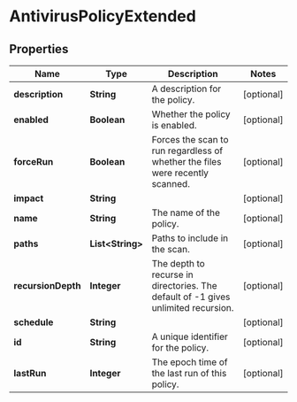 
# AntivirusPolicyExtended

## Properties
Name | Type | Description | Notes
------------ | ------------- | ------------- | -------------
**description** | **String** | A description for the policy. |  [optional]
**enabled** | **Boolean** | Whether the policy is enabled. |  [optional]
**forceRun** | **Boolean** | Forces the scan to run regardless of whether the files were recently scanned. |  [optional]
**impact** | **String** |  |  [optional]
**name** | **String** | The name of the policy. |  [optional]
**paths** | **List&lt;String&gt;** | Paths to include in the scan. |  [optional]
**recursionDepth** | **Integer** | The depth to recurse in directories.  The default of -1 gives unlimited recursion. |  [optional]
**schedule** | **String** |  |  [optional]
**id** | **String** | A unique identifier for the policy. |  [optional]
**lastRun** | **Integer** | The epoch time of the last run of this policy. |  [optional]



